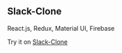 ## Slack-Clone 

React.js, Redux, Material UI, Firebase


Try it on [Slack-Clone](https://slack-clone-redux-c4dfa.web.app/#/)

